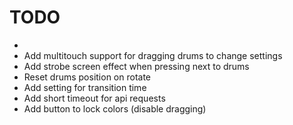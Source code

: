 # TODO

- 
- Add multitouch support for dragging drums to change settings
- Add strobe screen effect when pressing next to drums
- Reset drums position on rotate
- Add setting for transition time
- Add short timeout for api requests
- Add button to lock colors (disable dragging)
